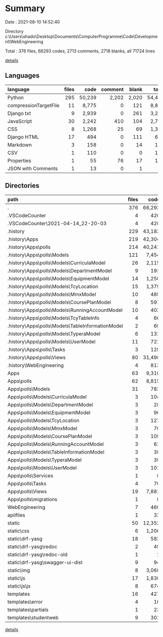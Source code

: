 # Summary

Date : 2021-08-10 14:52:40

Directory c:\Users\shado\Desktop\Documents\ComputerProgramme\Code\Development\WebEngineering

Total : 376 files,  66293 codes, 2713 comments, 2718 blanks, all 71724 lines

[details](details.md)

## Languages
| language | files | code | comment | blank | total |
| :--- | ---: | ---: | ---: | ---: | ---: |
| Python | 295 | 50,239 | 2,202 | 2,020 | 54,461 |
| compressionTargetFile | 11 | 8,775 | 0 | 121 | 8,896 |
| Django txt | 9 | 2,939 | 0 | 261 | 3,200 |
| JavaScript | 30 | 2,242 | 410 | 104 | 2,756 |
| CSS | 8 | 1,268 | 25 | 69 | 1,362 |
| Django HTML | 17 | 494 | 0 | 111 | 605 |
| Markdown | 3 | 158 | 0 | 14 | 172 |
| CSV | 1 | 110 | 0 | 0 | 110 |
| Properties | 1 | 55 | 76 | 17 | 148 |
| JSON with Comments | 1 | 13 | 0 | 1 | 14 |

## Directories
| path | files | code | comment | blank | total |
| :--- | ---: | ---: | ---: | ---: | ---: |
| . | 376 | 66,293 | 2,713 | 2,718 | 71,724 |
| .VSCodeCounter | 4 | 420 | 0 | 16 | 436 |
| .VSCodeCounter\2021-04-14_22-20-03 | 4 | 420 | 0 | 16 | 436 |
| .history | 229 | 43,183 | 1,644 | 1,815 | 46,642 |
| .history\Apps | 219 | 42,304 | 1,417 | 1,618 | 45,339 |
| .history\Apps\polls | 214 | 40,241 | 1,417 | 1,440 | 43,098 |
| .history\Apps\polls\Models | 121 | 7,454 | 822 | 455 | 8,731 |
| .history\Apps\polls\Models\CurriculaModel | 26 | 2,115 | 352 | 105 | 2,572 |
| .history\Apps\polls\Models\DepartmentModel | 9 | 193 | 8 | 36 | 237 |
| .history\Apps\polls\Models\EquipmentModel | 14 | 1,250 | 138 | 31 | 1,419 |
| .history\Apps\polls\Models\TcyLocation | 15 | 1,379 | 0 | 81 | 1,460 |
| .history\Apps\polls\Models\MmxModel | 10 | 489 | 41 | 60 | 590 |
| .history\Apps\polls\Models\CoursePlanModel | 8 | 597 | 0 | 21 | 618 |
| .history\Apps\polls\Models\RunningAccountModel | 10 | 403 | 139 | 35 | 577 |
| .history\Apps\polls\Models\TcyTableInfo | 4 | 66 | 0 | 7 | 73 |
| .history\Apps\polls\Models\TableInformationModel | 2 | 60 | 0 | 6 | 66 |
| .history\Apps\polls\Models\TyperaModel | 6 | 131 | 0 | 13 | 144 |
| .history\Apps\polls\Models\UserModel | 11 | 721 | 144 | 54 | 919 |
| .history\Apps\polls\Tasks | 3 | 129 | 3 | 18 | 150 |
| .history\Apps\polls\Views | 80 | 31,498 | 508 | 865 | 32,871 |
| .history\WebEngineering | 4 | 813 | 220 | 176 | 1,209 |
| Apps | 63 | 9,310 | 402 | 333 | 10,045 |
| Apps\polls | 62 | 8,815 | 402 | 292 | 9,509 |
| Apps\polls\Models | 31 | 783 | 184 | 72 | 1,039 |
| Apps\polls\Models\CurriculaModel | 3 | 104 | 73 | 7 | 184 |
| Apps\polls\Models\DepartmentModel | 3 | 28 | 1 | 7 | 36 |
| Apps\polls\Models\EquipmentModel | 3 | 96 | 44 | 6 | 146 |
| Apps\polls\Models\TcyLocation | 3 | 127 | 0 | 9 | 136 |
| Apps\polls\Models\MmxModel | 3 | 70 | 9 | 9 | 88 |
| Apps\polls\Models\CoursePlanModel | 3 | 109 | 0 | 6 | 115 |
| Apps\polls\Models\RunningAccountModel | 3 | 61 | 29 | 6 | 96 |
| Apps\polls\Models\TableInformationModel | 3 | 38 | 0 | 6 | 44 |
| Apps\polls\Models\TyperaModel | 3 | 39 | 0 | 6 | 45 |
| Apps\polls\Models\UserModel | 3 | 101 | 28 | 9 | 138 |
| Apps\polls\Services | 1 | 0 | 0 | 1 | 1 |
| Apps\polls\Tasks | 4 | 70 | 1 | 13 | 84 |
| Apps\polls\Views | 19 | 7,881 | 202 | 192 | 8,275 |
| Apps\polls\migrations | 1 | 0 | 0 | 1 | 1 |
| WebEngineering | 7 | 460 | 151 | 108 | 719 |
| apiifiles | 1 | 33 | 0 | 11 | 44 |
| static | 50 | 12,352 | 435 | 302 | 13,089 |
| static\css | 6 | 1,206 | 24 | 54 | 1,284 |
| static\drf-yasg | 18 | 583 | 189 | 79 | 851 |
| static\drf-yasg\redoc | 2 | 49 | 96 | 0 | 145 |
| static\drf-yasg\redoc-old | 1 | 1 | 7 | 0 | 8 |
| static\drf-yasg\swagger-ui-dist | 9 | 94 | 24 | 13 | 131 |
| static\img | 8 | 3,068 | 0 | 35 | 3,103 |
| static\js | 17 | 1,830 | 222 | 48 | 2,100 |
| static\js\js | 8 | 674 | 76 | 12 | 762 |
| templates | 16 | 427 | 0 | 103 | 530 |
| templates\error | 4 | 16 | 0 | 4 | 20 |
| templates\partials | 1 | 23 | 0 | 2 | 25 |
| templates\studentweb | 9 | 301 | 0 | 64 | 365 |

[details](details.md)
